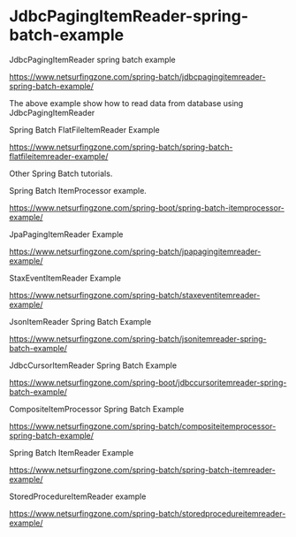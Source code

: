 # JdbcPagingItemReader-spring-batch-example
JdbcPagingItemReader spring batch example

https://www.netsurfingzone.com/spring-batch/jdbcpagingitemreader-spring-batch-example/

The above example show how to read data from database using JdbcPagingItemReader


Spring Batch FlatFileItemReader Example

https://www.netsurfingzone.com/spring-batch/spring-batch-flatfileitemreader-example/

Other Spring Batch tutorials.

Spring Batch ItemProcessor example.

https://www.netsurfingzone.com/spring-boot/spring-batch-itemprocessor-example/

JpaPagingItemReader Example

https://www.netsurfingzone.com/spring-batch/jpapagingitemreader-example/


StaxEventItemReader Example

https://www.netsurfingzone.com/spring-batch/staxeventitemreader-example/

JsonItemReader Spring Batch Example

https://www.netsurfingzone.com/spring-batch/jsonitemreader-spring-batch-example/

JdbcCursorItemReader Spring Batch Example

https://www.netsurfingzone.com/spring-boot/jdbccursoritemreader-spring-batch-example/

CompositeItemProcessor Spring Batch Example

https://www.netsurfingzone.com/spring-batch/compositeitemprocessor-spring-batch-example/

Spring Batch ItemReader Example

https://www.netsurfingzone.com/spring-batch/spring-batch-itemreader-example/

StoredProcedureItemReader example

https://www.netsurfingzone.com/spring-batch/storedprocedureitemreader-example/

